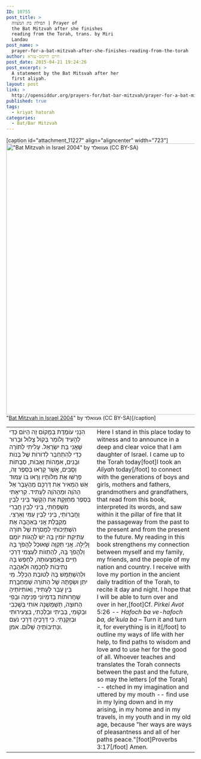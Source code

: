 ```yaml
---
ID: 10755
post_title: >
  תפילת בת המצווה | Prayer of
  the Bat Mitzvah after she finishes
  reading from the Torah, trans. by Miri
  Landau
post_name: >
  prayer-for-a-bat-mitzvah-after-she-finishes-reading-from-the-torah
author: חיים היימס-עזרא
post_date: 2015-04-21 19:24:26
post_excerpt: >
  A statement by the Bat Mitsvah after her
  first aliyah.
layout: post
link: >
  http://opensiddur.org/prayers-for/bat-bar-mitzvah/prayer-for-a-bat-mitzvah-after-she-finishes-reading-from-the-torah/
published: true
tags:
  - kriyat hatorah
categories:
  - Bat/Bar Mitzvah
---
```

[caption id="attachment_11227" align="aligncenter" width="723"]<a href="http://opensiddur.org/wp-content/uploads/2015/03/Bat-Mitzvah-in-Israel-2004-by-געוואלד-CC-BY-SA.jpg"><img src="http://opensiddur.org/wp-content/uploads/2015/03/Bat-Mitzvah-in-Israel-2004-by-געוואלד-CC-BY-SA.jpg" alt="&quot;Bat Mitzvah in Israel 2004&quot; by געוואלד (CC BY-SA)" width="723" height="723" class="size-full wp-image-11227" /></a> "<a href="http://commons.wikimedia.org/wiki/File:BatM_1.jpg">Bat Mitzvah in Israel 2004</a>" by געוואלד (CC BY-SA)[/caption]

<table style="margin-left: auto;margin-right: auto;"><tbody>
<tr><td style="vertical-align:top;" width="46%">
<div class="liturgy"><span lang="he">
הִנְנִי עוֹמֶדֶת בְּמָקוֹם זֶה הַיּוֹם כְּדֵי לְהָעִיד וְלוֹמַר בְּקוֹל צָלוּל וּבָרוּר שֶׁאֲנִי בַּת יִשְׂרָאֵל. עָלִיתִי לַתּוֹרָה כְּדֵי לְהִתְחַבֵּר לְדוֹרוֹת שֶׁל בָּנוֹת וּבָנִים, אִמָּהוֹת וְאָבוֹת, סַבְתוֹת וְסָבִים, אֲשֶׁר קָרְאוּ בְּסֵפֶר זֶה, פֵּרְשׁוּ אֶת מִלּוֹתָיו וְרָאוּ בּוֹ עַמּוּד אֵשׁ הַמֵּאִיר אֶת דַּרְכָּם מֵהֶעָבָר אַל הַהֹוֶה וּמֵהַהֹוֶה לְעָתִיד. קְרִיאָתִי בְּסֵפֶר מְחַזֶּקֶת אֶת הַקֶּשֶׁר בֵּינִי לְבֵין מִשְׁפַּחְתִּי, בֵּינִי לְבֵין חֲבֵרִי וַחֲבֵרוֹתַי, בֵּינִי לְבֵין עַמִּי וְאַרְצִי. מְקַבֶּלֶת אֲנִי בְּאַהֲבָה אֶת הִשְׁתַּיְכוּתִי לְמָסֹרֶת שֶׁל תּוֹרָה עַתִּיקַת יוֹמִין בָּהּ יֵשׁ לַהֲגוֹת יוֹמָם וָלַיְלָה. אֲנִי תְּקַוֶּה שֶׁאוּכַל לַהֲפֹךְ בָּהּ וְלַהֲפֹךְ בָּהּ, לְהַתְווֹת לְעַצְמִי דַּרְכֵי חַיִּים בְּאֶמְצָעוּתָהּ, לְחַפֵּשׂ בָּהּ נְתִיבוֹת לְחָכְמָה וּלְאַהֲבָה וּלְהִשְׁתַּמֵּשׁ בָּהּ לְטוֹבַת הַכְּלָל. מִי יִתֵּן וּשְׂפָתָהּ שֶׁל הַתּוֹרָה שֶׁמְּחַבֶּרֶת בֵּין עָבַר לֶעָתִיד, וְאוֹתִיּוֹתֶיהָ שֶׁחֲרוּתוֹת בְּדִמְיוֹנִי פְּנִימָה וּבְפִי הַחוּצָה, תְּשַׁמֵּשְׁנָה אוֹתִי בְּשָׁכְבִי וּבְקוּמִי, בְּבֵיתִי וּבְלֶכְתִי, בִּצְעִירוּתִי וּבְזִקְנָתִי. כִּי <span class="scribe">דְּרָכֶיהָ דְּרָכַי נֹעַם וּנְתִיבוֹתֶיהָ שָׁלוֹם</span>. אמן.
</span></div>
</td>
 
<td style="vertical-align:top;" width="53%">
<div class="english">
Here I stand in this place today to witness and to announce in a deep and clear voice that I am daughter of Israel. I came up to the Torah today[foot]I took an <em>Aliyah</em> today[/foot] to connect with the generations of boys and girls, mothers and fathers, grandmothers and grandfathers, that read from this book, interpreted its words, and saw within it the pillar of fire that lit the passageway from the past to the present and from the present to the future. My reading in this book strengthens my connection between myself and my family, my friends, and the people of my nation and country. I receive with love my portion in the ancient daily tradition of the Torah, to recite it day and night. I hope that I will be able to turn over and over in her,[foot]Cf. <em>Pirkei Avot</em> 5:26 -- <em>Hafoch ba ve-hafoch ba, de'kula ba</em> – Turn it and turn it, for everything is in it[/foot] to outline my ways of life with her help, to find paths to wisdom and love and to use her for the good of all. Whoever teaches and translates the Torah connects between the past and the future, so may the letters [of the Torah] -- etched in my imagination and uttered by my mouth -- find use in my lying down and in my arising, in my home and in my travels, in my youth and in my old age, because "her ways are ways of pleasantness and all of her paths peace."[foot]Proverbs 3:17[/foot] Amen.
</div>
</td></tr>
</tbody></tbody></tbody></tbody></table>